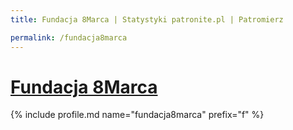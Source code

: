 ```yaml
---
title: Fundacja 8Marca | Statystyki patronite.pl | Patromierz

permalink: /fundacja8marca
---
```


# [Fundacja 8Marca](https://patronite.pl/fundacja8marca)

{% include profile.md name="fundacja8marca" prefix="f" %}
